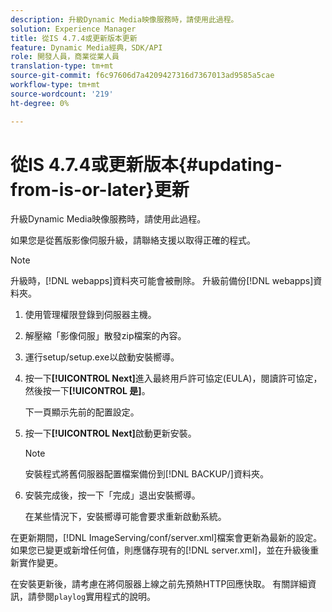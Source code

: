```yaml
---
description: 升級Dynamic Media映像服務時，請使用此過程。
solution: Experience Manager
title: 從IS 4.7.4或更新版本更新
feature: Dynamic Media經典，SDK/API
role: 開發人員，商業從業人員
translation-type: tm+mt
source-git-commit: f6c97606d7a4209427316d7367013ad9585a5cae
workflow-type: tm+mt
source-wordcount: '219'
ht-degree: 0%

---
```



# 從IS 4.7.4或更新版本{#updating-from-is-or-later}更新

升級Dynamic Media映像服務時，請使用此過程。

如果您是從舊版影像伺服升級，請聯絡支援以取得正確的程式。

>[!NOTE]
>
>升級時，[!DNL webapps]資料夾可能會被刪除。 升級前備份[!DNL webapps]資料夾。

1. 使用管理權限登錄到伺服器主機。
1. 解壓縮「影像伺服」散發zip檔案的內容。
1. 運行setup/setup.exe以啟動安裝嚮導。
1. 按一下&#x200B;**[!UICONTROL Next]**&#x200B;進入最終用戶許可協定(EULA)，閱讀許可協定，然後按一下&#x200B;**[!UICONTROL 是]**。

   下一頁顯示先前的配置設定。
1. 按一下&#x200B;**[!UICONTROL Next]**&#x200B;啟動更新安裝。

   >[!NOTE]
   >
   >安裝程式將舊伺服器配置檔案備份到[!DNL BACKUP/]資料夾。

1. 安裝完成後，按一下「完成」退出安裝嚮導。

   在某些情況下，安裝嚮導可能會要求重新啟動系統。

在更新期間，[!DNL ImageServing/conf/server.xml]檔案會更新為最新的設定。 如果您已變更或新增任何值，則應儲存現有的[!DNL server.xml]，並在升級後重新實作變更。

在安裝更新後，請考慮在將伺服器上線之前先預熱HTTP回應快取。 有關詳細資訊，請參閱`playlog`實用程式的說明。
